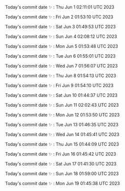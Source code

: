 Today's commit date ✨ : Thu Jun 1 02:11:01 UTC 2023 

Today's commit date ✨ : Fri Jun 2 01:53:10 UTC 2023 

Today's commit date ✨ : Sat Jun 3 01:49:53 UTC 2023 

Today's commit date ✨ : Sun Jun 4 02:08:12 UTC 2023 

Today's commit date ✨ : Mon Jun 5 01:53:48 UTC 2023 

Today's commit date ✨ : Tue Jun 6 01:55:01 UTC 2023 

Today's commit date ✨ : Wed Jun 7 01:56:07 UTC 2023 

Today's commit date ✨ : Thu Jun 8 01:54:13 UTC 2023 

Today's commit date ✨ : Fri Jun 9 01:54:10 UTC 2023 

Today's commit date ✨ : Sat Jun 10 01:44:37 UTC 2023 

Today's commit date ✨ : Sun Jun 11 02:02:43 UTC 2023 

Today's commit date ✨ : Mon Jun 12 01:53:50 UTC 2023 

Today's commit date ✨ : Tue Jun 13 01:46:35 UTC 2023 

Today's commit date ✨ : Wed Jun 14 01:45:41 UTC 2023 

Today's commit date ✨ : Thu Jun 15 01:44:09 UTC 2023 

Today's commit date ✨ : Fri Jun 16 01:45:42 UTC 2023 

Today's commit date ✨ : Sat Jun 17 01:41:30 UTC 2023 

Today's commit date ✨ : Sun Jun 18 01:59:00 UTC 2023 

Today's commit date ✨ : Mon Jun 19 01:45:38 UTC 2023 

